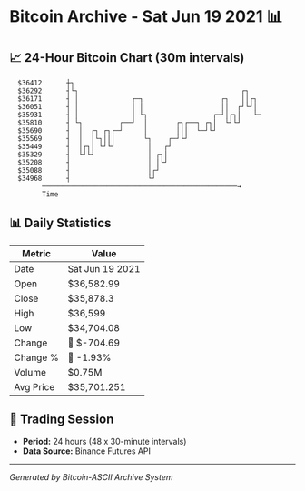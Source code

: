 # Bitcoin Archive - Sat Jun 19 2021 📊

## 📈 24-Hour Bitcoin Chart (30m intervals)

```
  $36412      ┼┐                                               
  $36292      ┤└┐                                        ┌┐    
  $36171      ┤ │             ┌─┐                   ┌┐   ││┌┐  
  $36051      ┤ │             │ │                   ││  ┌┘└┘│  
  $35931      ┤ │             │ └┐                ┌─┘│┌┐│   └─ 
  $35810      ┤ └┐         ┌──┘  │       ┌┐┌──┐ ┌┐│  └┘└┘      
  $35690      ┤  │  ┌┐ ┌┐┌─┘     │       │││  └─┘└┘            
  $35569      ┤  │  │└┐│││       └┐    ┌─┘└┘                   
  $35449      ┤  │┌┐│ └┘└┘        │   ┌┘                       
  $35329      ┤  └┘└┘             │ ┌┐│                        
  $35208      ┤                   │ │└┘                        
  $35088      ┤                   │┌┘                          
  $34968      ┤                   └┘                           
        ────────────────────────────────────────────────→
        Time
```

## 📊 Daily Statistics

| Metric | Value |
|--------|-------|
| Date | Sat Jun 19 2021 |
| Open | $36,582.99 |
| Close | $35,878.3 |
| High | $36,599 |
| Low | $34,704.08 |
| Change | 🔴 $-704.69 |
| Change % | 🔴 -1.93% |
| Volume | $0.75M |
| Avg Price | $35,701.251 |

## 📅 Trading Session

- **Period:** 24 hours (48 x 30-minute intervals)
- **Data Source:** Binance Futures API

---
*Generated by Bitcoin-ASCII Archive System*
